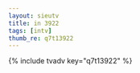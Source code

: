 ```yaml
--- 
layout: sieutv
title: in 3922
tags: [intv]
thumb_re: q7t13922
---
```

{% include tvadv key="q7t13922" %} 
